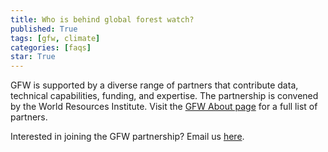 ```yaml
---
title: Who is behind global forest watch?
published: True
tags: [gfw, climate]
categories: [faqs]
star: True
---
```


<p>GFW is supported by a diverse range of partners that contribute data, technical capabilities, funding, and expertise. The partnership is convened by the World Resources Institute. Visit the <a href="/about">GFW About page</a> for a full list of partners.</p>
<p>Interested in joining the GFW partnership? Email us <a href="mailto:gfw@wri.org">here</a>.</p>

